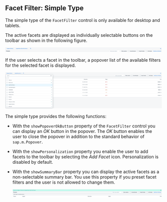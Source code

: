 <!-- loio1586c19a9d854f6e82613fd75290c34f -->

## Facet Filter: Simple Type

The simple type of the `FacetFilter` control is only available for desktop and tablets.

The active facets are displayed as individually selectable buttons on the toolbar as shown in the following figure.

![](images/loio0c7cf9fee5ff4148ad1838cec80fa1ea_Source1.png)

If the user selects a facet in the toolbar, a popover list of the available filters for the selected facet is displayed.

![](images/loio5dd47289104c4f50b6f0748e8f39a372_Source1.png)

The simple type provides the following functions:

-   With the `showPopoverOkButton` property of the `FacetFilter` control you can display an *OK* button in the popover. The *OK* button enables the user to close the popover in addition to the standard behavior of `sap.m.Popover`.

-   With the `showPersonalization` property you enable the user to add facets to the toolbar by selecting the *Add Facet* icon. Personalization is disabled by default.

-   With the `showSummaryBar` property you can display the active facets as a non-selectable summary bar. You use this property if you preset facet filters and the user is not allowed to change them.

    ![](images/loio53a401c2261b46ec9f4253fbf2363c28_Source1.png)


